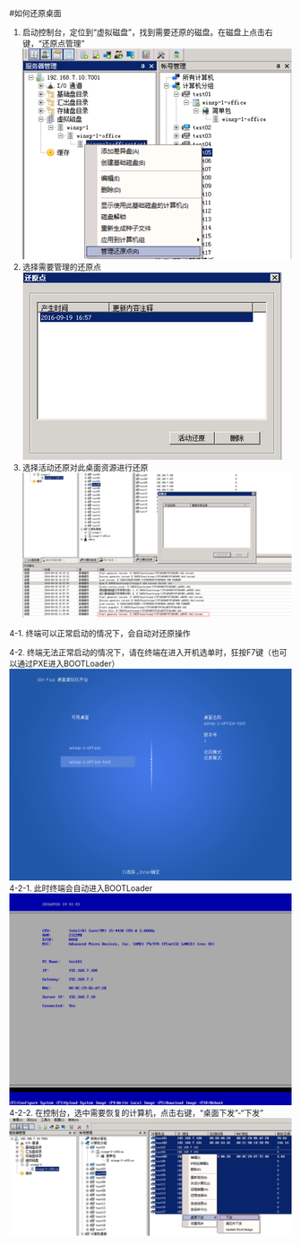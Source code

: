 #如何还原桌面

1. 启动控制台，定位到“虚拟磁盘”，找到需要还原的磁盘。在磁盘上点击右键，“还原点管理”
![](/assets/103-1.png)
2. 选择需要管理的还原点
![](/assets/103-2.png)
3. 选择活动还原对此桌面资源进行还原
![](/assets/103-3.png)


4-1. 终端可以正常启动的情况下，会自动对还原操作


4-2. 终端无法正常启动的情况下，请在终端在进入开机选单时，狂按F7键（也可以通过PXE进入BOOTLoader）
![](/assets/103-4.png)
4-2-1. 此时终端会自动进入BOOTLoader
![](/assets/103-5.png)
4-2-2. 在控制台，选中需要恢复的计算机，点击右键，“桌面下发”-“下发”
![](/assets/103-6.png)